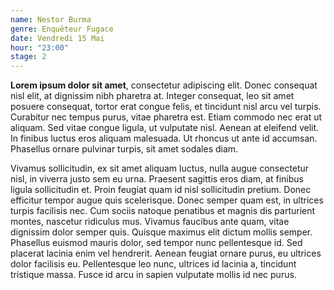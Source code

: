 ```yaml
---
name: Nestor Burma
genre: Enquêteur Fugace
date: Vendredi 15 Mai
hour: "23:00"
stage: 2
---
```


**Lorem ipsum dolor sit amet**, consectetur adipiscing elit. Donec consequat nisl elit, at dignissim nibh pharetra at. Integer consequat, leo sit amet posuere consequat, tortor erat congue felis, et tincidunt nisl arcu vel turpis. Curabitur nec tempus purus, vitae pharetra est. Etiam commodo nec erat ut aliquam. Sed vitae congue ligula, ut vulputate nisl. Aenean at eleifend velit. In finibus luctus eros aliquam malesuada. Ut rhoncus ut ante id accumsan. Phasellus ornare pulvinar turpis, sit amet sodales diam.

Vivamus sollicitudin, ex sit amet aliquam luctus, nulla augue consectetur nisl, in viverra justo sem eu urna. Praesent sagittis eros diam, at finibus ligula sollicitudin et. Proin feugiat quam id nisl sollicitudin pretium. Donec efficitur tempor augue quis scelerisque. Donec semper quam est, in ultrices turpis facilisis nec. Cum sociis natoque penatibus et magnis dis parturient montes, nascetur ridiculus mus. Vivamus faucibus ante quam, vitae dignissim dolor semper quis. Quisque maximus elit dictum mollis semper. Phasellus euismod mauris dolor, sed tempor nunc pellentesque id. Sed placerat lacinia enim vel hendrerit. Aenean feugiat ornare purus, eu ultrices dolor facilisis eu. Pellentesque leo nunc, ultrices id lacinia a, tincidunt tristique massa. Fusce id arcu in sapien vulputate mollis id nec purus.
